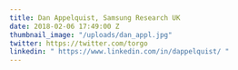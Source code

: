 ```yaml
---
title: Dan Appelquist, Samsung Research UK
date: 2018-02-06 17:49:00 Z
thumbnail_image: "/uploads/dan_appl.jpg"
twitter: https://twitter.com/torgo
linkedin: " https://www.linkedin.com/in/dappelquist/ "
---
```


